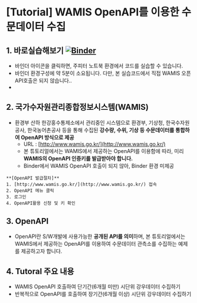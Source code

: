 # [Tutorial] WAMIS OpenAPI를 이용한 수문데이터 수집 

## 1. 바로실습해보기 [![Binder](https://mybinder.org/badge_logo.svg)](https://mybinder.org/v2/gh/wateround22/Tutorial-Short-time-river-level-prediction-using-LSTM/HEAD)
  - 바인더 아이콘을 클릭하면, 주피터 노트북 환경에서 코드를 실습할 수 있습니다.
  - 바인더 환경구성에 약 5분이 소요됩니다. 다만, 본 실습코드에서 직접 WAMIS 오픈API호출은 되지 않습니다..
  - 
## 2. 국가수자원관리종합정보시스템(WAMIS)
 - 환경부 산하 한강홍수통제소에서 관리중인 시스템으로 환경부, 기상청, 한국수자원공사, 한국농어촌공사 등을 통해 수집된 **강수량, 수위, 기상 등 수문데이터를 통합하여 OpenAPI 방식으로 제공**
   - URL : [http://www.wamis.go.kr/](http://www.wamis.go.kr/)
   - 본 튜토리얼에서는 WAMIS에서 제공하는 OpenAPI를 이용함에 따라, 미리 **WAMIS의 OpenAPI 인증키를 발급받아야 합니다.**
   - Binder에서 WAMIS OpenAPI 호출이 되지 않아, Binder 환경 미제공
```
**[OpenAPI 발급절차]**
1. [http://www.wamis.go.kr/](http://www.wamis.go.kr/) 접속
2. OpenAPI 메뉴 클릭
3. 로그인
4. OpenAPI활용 신청 및 키 확인
```

## 3. OpenAPI
  - OpenAPI란 S/W개발에 사용가능한 **공개된 API를 의미**하며, 본 튜토리얼에서는 WAMIS에서 제공하는 OpenAPI를 이용하여 수문데이터 관측소를 수집하는 예제를 제공하고자 합니다.

## 4. Tutoral 주요 내용
  - WAMIS OpenAPI 호출하여 단기간(6개월 미만) 시단위 강우데이터 수집하기
  - 반복적으로 OpenAPI를 호출하여 장기간(6개월 이상) 시단위 강우데이터 수집하기
